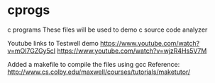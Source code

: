 # cprogs
c programs
These files will be used to demo c source code analyzer

Youtube links to Testwell demo
https://www.youtube.com/watch?v=mOl7GZGy5cI
https://www.youtube.com/watch?v=wjzR4Hs5V7M

Added a makefile to compile the files using gcc
Reference: http://www.cs.colby.edu/maxwell/courses/tutorials/maketutor/
